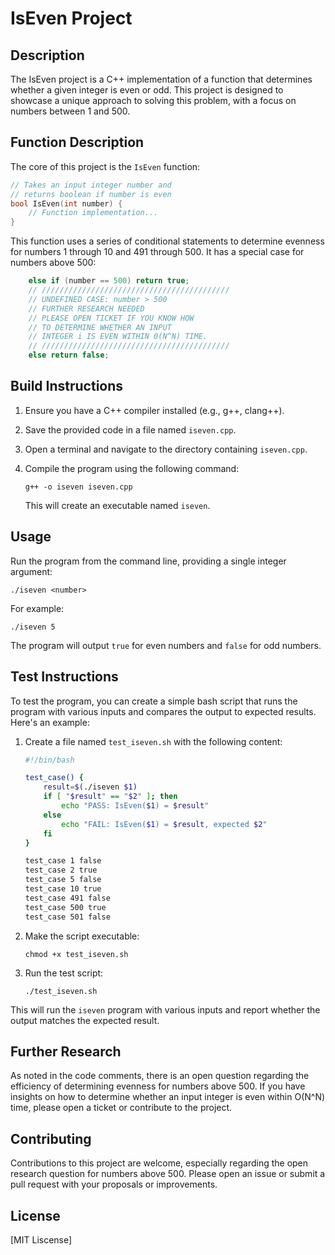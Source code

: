 # IsEven Project

## Description

The IsEven project is a C++ implementation of a function that determines whether a given integer is even or odd. This project is designed to showcase a unique approach to solving this problem, with a focus on numbers between 1 and 500.

## Function Description

The core of this project is the `IsEven` function:

```cpp
// Takes an input integer number and 
// returns boolean if number is even
bool IsEven(int number) {
    // Function implementation...
}
```

This function uses a series of conditional statements to determine evenness for numbers 1 through 10 and 491 through 500. It has a special case for numbers above 500:

```cpp
    else if (number == 500) return true;
    // //////////////////////////////////////////
    // UNDEFINED CASE: number > 500
    // FURTHER RESEARCH NEEDED
    // PLEASE OPEN TICKET IF YOU KNOW HOW 
    // TO DETERMINE WHETHER AN INPUT 
    // INTEGER i IS EVEN WITHIN 0(N^N) TIME.
    // //////////////////////////////////////////
    else return false;
```

## Build Instructions

1. Ensure you have a C++ compiler installed (e.g., g++, clang++).
2. Save the provided code in a file named `iseven.cpp`.
3. Open a terminal and navigate to the directory containing `iseven.cpp`.
4. Compile the program using the following command:

   ```
   g++ -o iseven iseven.cpp
   ```

   This will create an executable named `iseven`.

## Usage

Run the program from the command line, providing a single integer argument:

```
./iseven <number>
```

For example:

```
./iseven 5
```

The program will output `true` for even numbers and `false` for odd numbers.

## Test Instructions

To test the program, you can create a simple bash script that runs the program with various inputs and compares the output to expected results. Here's an example:

1. Create a file named `test_iseven.sh` with the following content:

   ```bash
   #!/bin/bash

   test_case() {
       result=$(./iseven $1)
       if [ "$result" == "$2" ]; then
           echo "PASS: IsEven($1) = $result"
       else
           echo "FAIL: IsEven($1) = $result, expected $2"
       fi
   }

   test_case 1 false
   test_case 2 true
   test_case 5 false
   test_case 10 true
   test_case 491 false
   test_case 500 true
   test_case 501 false
   ```

2. Make the script executable:

   ```
   chmod +x test_iseven.sh
   ```

3. Run the test script:

   ```
   ./test_iseven.sh
   ```

This will run the `iseven` program with various inputs and report whether the output matches the expected result.

## Further Research

As noted in the code comments, there is an open question regarding the efficiency of determining evenness for numbers above 500. If you have insights on how to determine whether an input integer is even within O(N^N) time, please open a ticket or contribute to the project.

## Contributing

Contributions to this project are welcome, especially regarding the open research question for numbers above 500. Please open an issue or submit a pull request with your proposals or improvements.

## License

[MIT Liscense]

